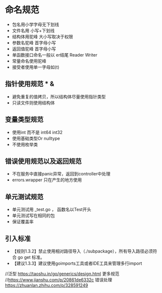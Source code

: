 # 命名规范
 - 包名用小学字母无下划线
 - 文件名用 小写+下划线
 - 结构体用驼峰 大小写取决于权限
 - 参数名驼峰 首字母小写
 - 返回值驼峰 首字母小写
 - 单函数接口命名一般以 er结尾  Reader Writer   
 - 常量命名使用驼峰
 - 接受者使用单一字母如(t) 
  

## 指针使用规范 *  &
 - 避免重复的值拷贝，所以结构体尽量使用指针类型
 - 只读文件则使用结构体
## 变量类型规范
 - 使用int 而不是 int64 int32 
 - 使用基础类型Or nulltype
 - 不使用枚举类
## 错误使用规范以及返回规范
 - 不在服务中直接panic异常，返回到controller中处理
 - errors.wrapper 只在产生的地方使用
## 单元测试规范
 - 单元测试用 _test.go ， 函数名以Test开头
 - 单元测试写在相同的包
 - 保证覆盖率
## 引入标准
 - 【规则1.3.2】禁止使用相对路径导入（./subpackage），所有导入路径必须符合 go get 标准。
 - 【建议1.3.3】建议使用goimports工具或者IDE工具来管理多行import


//泛型
https://taoshu.in/go/generics/design.html
更多规范 //https://www.jianshu.com/p/20861de6332c
错误处理 https://zhuanlan.zhihu.com/p/328591249

